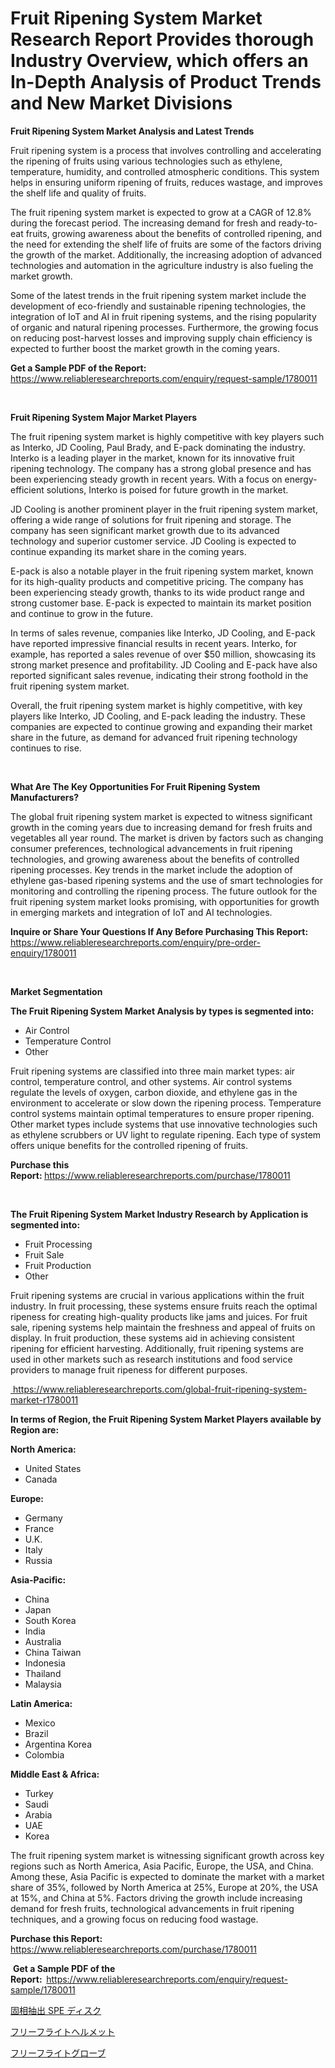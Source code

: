 <p><h1>Fruit Ripening System Market Research Report Provides thorough Industry Overview, which offers an In-Depth Analysis of Product Trends and New Market Divisions</h1></p><p><strong>Fruit Ripening System Market Analysis and Latest Trends</strong></p>
<p><p>Fruit ripening system is a process that involves controlling and accelerating the ripening of fruits using various technologies such as ethylene, temperature, humidity, and controlled atmospheric conditions. This system helps in ensuring uniform ripening of fruits, reduces wastage, and improves the shelf life and quality of fruits.</p><p>The fruit ripening system market is expected to grow at a CAGR of 12.8% during the forecast period. The increasing demand for fresh and ready-to-eat fruits, growing awareness about the benefits of controlled ripening, and the need for extending the shelf life of fruits are some of the factors driving the growth of the market. Additionally, the increasing adoption of advanced technologies and automation in the agriculture industry is also fueling the market growth.</p><p>Some of the latest trends in the fruit ripening system market include the development of eco-friendly and sustainable ripening technologies, the integration of IoT and AI in fruit ripening systems, and the rising popularity of organic and natural ripening processes. Furthermore, the growing focus on reducing post-harvest losses and improving supply chain efficiency is expected to further boost the market growth in the coming years.</p></p>
<p><strong>Get a Sample PDF of the Report:&nbsp;</strong> <a href="https://www.reliableresearchreports.com/enquiry/request-sample/1780011">https://www.reliableresearchreports.com/enquiry/request-sample/1780011</a></p>
<p>&nbsp;</p>
<p><strong>Fruit Ripening System Major Market Players</strong></p>
<p><p>The fruit ripening system market is highly competitive with key players such as Interko, JD Cooling, Paul Brady, and E-pack dominating the industry. Interko is a leading player in the market, known for its innovative fruit ripening technology. The company has a strong global presence and has been experiencing steady growth in recent years. With a focus on energy-efficient solutions, Interko is poised for future growth in the market.</p><p>JD Cooling is another prominent player in the fruit ripening system market, offering a wide range of solutions for fruit ripening and storage. The company has seen significant market growth due to its advanced technology and superior customer service. JD Cooling is expected to continue expanding its market share in the coming years.</p><p>E-pack is also a notable player in the fruit ripening system market, known for its high-quality products and competitive pricing. The company has been experiencing steady growth, thanks to its wide product range and strong customer base. E-pack is expected to maintain its market position and continue to grow in the future.</p><p>In terms of sales revenue, companies like Interko, JD Cooling, and E-pack have reported impressive financial results in recent years. Interko, for example, has reported a sales revenue of over $50 million, showcasing its strong market presence and profitability. JD Cooling and E-pack have also reported significant sales revenue, indicating their strong foothold in the fruit ripening system market.</p><p>Overall, the fruit ripening system market is highly competitive, with key players like Interko, JD Cooling, and E-pack leading the industry. These companies are expected to continue growing and expanding their market share in the future, as demand for advanced fruit ripening technology continues to rise.</p></p>
<p>&nbsp;</p>
<p><strong>What Are The Key Opportunities For Fruit Ripening System Manufacturers?</strong></p>
<p><p>The global fruit ripening system market is expected to witness significant growth in the coming years due to increasing demand for fresh fruits and vegetables all year round. The market is driven by factors such as changing consumer preferences, technological advancements in fruit ripening technologies, and growing awareness about the benefits of controlled ripening processes. Key trends in the market include the adoption of ethylene gas-based ripening systems and the use of smart technologies for monitoring and controlling the ripening process. The future outlook for the fruit ripening system market looks promising, with opportunities for growth in emerging markets and integration of IoT and AI technologies.</p></p>
<p><strong>Inquire or Share Your Questions If Any Before Purchasing This Report:</strong> <a href="https://www.reliableresearchreports.com/enquiry/pre-order-enquiry/1780011">https://www.reliableresearchreports.com/enquiry/pre-order-enquiry/1780011</a></p>
<p>&nbsp;</p>
<p><strong>Market Segmentation</strong></p>
<p><strong>The Fruit Ripening System Market Analysis by types is segmented into:</strong></p>
<p><ul><li>Air Control</li><li>Temperature Control</li><li>Other</li></ul></p>
<p><p>Fruit ripening systems are classified into three main market types: air control, temperature control, and other systems. Air control systems regulate the levels of oxygen, carbon dioxide, and ethylene gas in the environment to accelerate or slow down the ripening process. Temperature control systems maintain optimal temperatures to ensure proper ripening. Other market types include systems that use innovative technologies such as ethylene scrubbers or UV light to regulate ripening. Each type of system offers unique benefits for the controlled ripening of fruits.</p></p>
<p><strong>Purchase this Report:&nbsp;</strong><a href="https://www.reliableresearchreports.com/purchase/1780011">https://www.reliableresearchreports.com/purchase/1780011</a></p>
<p>&nbsp;</p>
<p><strong>The Fruit Ripening System Market Industry Research by Application is segmented into:</strong></p>
<p><ul><li>Fruit Processing</li><li>Fruit Sale</li><li>Fruit Production</li><li>Other</li></ul></p>
<p><p>Fruit ripening systems are crucial in various applications within the fruit industry. In fruit processing, these systems ensure fruits reach the optimal ripeness for creating high-quality products like jams and juices. For fruit sale, ripening systems help maintain the freshness and appeal of fruits on display. In fruit production, these systems aid in achieving consistent ripening for efficient harvesting. Additionally, fruit ripening systems are used in other markets such as research institutions and food service providers to manage fruit ripeness for different purposes.</p></p>
<p><a href="https://www.reliableresearchreports.com/global-fruit-ripening-system-market-r1780011">&nbsp;https://www.reliableresearchreports.com/global-fruit-ripening-system-market-r1780011</a></p>
<p><strong>In terms of Region, the Fruit Ripening System Market Players available by Region are:</strong></p>
<p>
    <p> <strong> North America: </strong>
        <ul>
            <li>United States</li>
            <li>Canada</li>
        </ul>
        </p> 
    <p> <strong> Europe: </strong>
        <ul>
            <li>Germany</li>
            <li>France</li>
            <li>U.K.</li>
            <li>Italy</li>
            <li>Russia</li>
        </ul>
        </p> 
    <p> <strong> Asia-Pacific: </strong>
        <ul>
            <li>China</li>
            <li>Japan</li>
            <li>South Korea</li>
            <li>India</li>
            <li>Australia</li>
            <li>China Taiwan</li>
            <li>Indonesia</li>
            <li>Thailand</li>
            <li>Malaysia</li>
        </ul>
        </p> 
    <p> <strong> Latin America: </strong>
        <ul>
            <li>Mexico</li>
            <li>Brazil</li>
            <li>Argentina Korea</li>
            <li>Colombia</li>
        </ul>
        </p> 
    <p> <strong> Middle East & Africa: </strong>
        <ul>
            <li>Turkey</li>
            <li>Saudi</li>
            <li>Arabia</li>
            <li>UAE</li>
            <li>Korea</li>
        </ul>
    </p>
    </p>
<p><p>The fruit ripening system market is witnessing significant growth across key regions such as North America, Asia Pacific, Europe, the USA, and China. Among these, Asia Pacific is expected to dominate the market with a market share of 35%, followed by North America at 25%, Europe at 20%, the USA at 15%, and China at 5%. Factors driving the growth include increasing demand for fresh fruits, technological advancements in fruit ripening techniques, and a growing focus on reducing food wastage.</p></p>
<p><strong>Purchase this Report: </strong><a href="https://www.reliableresearchreports.com/purchase/1780011">https://www.reliableresearchreports.com/purchase/1780011</a></p>
<p>&nbsp;<strong>Get a Sample PDF of the Report:&nbsp;&nbsp;</strong><a href="https://www.reliableresearchreports.com/enquiry/request-sample/1780011">https://www.reliableresearchreports.com/enquiry/request-sample/1780011</a></p>
<p><strong></strong></p>
<p><p><a href="https://github.com/dzy793153605/Market-Research-Report-List-2/blob/main/6459318105576.md">固相抽出 SPE ディスク</a></p><p><a href="https://github.com/kegley4963/Market-Research-Report-List-1/blob/main/5109144105578.md">フリーフライトヘルメット</a></p><p><a href="https://github.com/EthanMorar2011/Market-Research-Report-List-2/blob/main/5534562105577.md">フリーフライトグローブ</a></p></p>